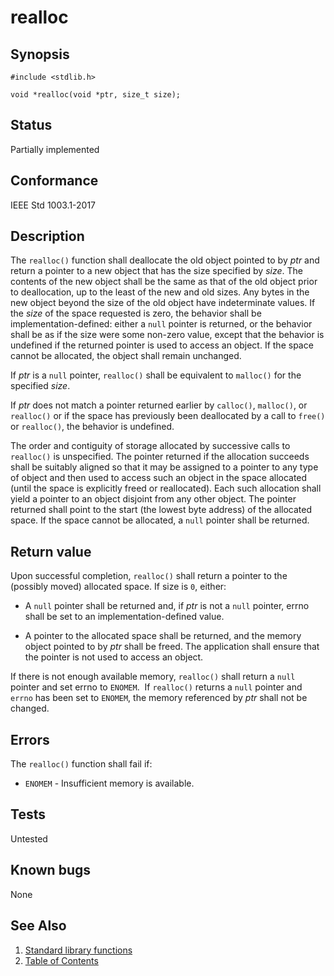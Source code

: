# realloc

## Synopsis

`#include <stdlib.h>`

`void *realloc(void *ptr, size_t size);`

## Status

Partially implemented

## Conformance

IEEE Std 1003.1-2017

## Description

The `realloc()` function shall deallocate the old object pointed to by _ptr_ and return a pointer to a new object that
has the size specified by _size_. The contents of the new object shall be the same as that of the old object prior to
deallocation, up to the least of the new and old sizes. Any bytes in the new object beyond the size of the old object
have indeterminate values. If the _size_ of the space requested is zero, the behavior shall be implementation-defined:
either a `null` pointer is returned, or the behavior shall be as if the size were some non-zero value, except that the
behavior is undefined if the returned pointer is used to access an object. If the space cannot be allocated, the object
shall remain unchanged.

If _ptr_ is a `null` pointer, `realloc()` shall be equivalent to `malloc()` for the specified _size_.

If _ptr_ does not match a pointer returned earlier by `calloc()`, `malloc()`, or `realloc()` or if the space has
previously been deallocated by a call to `free()` or `realloc()`, the behavior is undefined.

The order and contiguity of storage allocated by successive calls to `realloc()` is unspecified. The pointer returned if
the allocation succeeds shall be suitably aligned so that it may be assigned to a pointer to any type of object and then
used to access such an object in the space allocated (until the space is explicitly freed or reallocated). Each such
allocation shall yield a pointer to an object disjoint from any other object. The pointer returned shall point to the
start (the lowest byte address) of the allocated space. If the space cannot be allocated, a `null`
pointer shall be returned.

## Return value

Upon successful completion, `realloc()` shall return a pointer to the (possibly moved) allocated space. If size is `0`,
either:

* A `null` pointer shall be returned and, if _ptr_ is not a `null` pointer, errno shall be set to an
implementation-defined value.

* A pointer to the allocated space shall be returned, and the memory object pointed to by _ptr_ shall be freed.
The application shall ensure that the pointer is not used to access an object.

If there is not enough available memory, `realloc()` shall return a `null` pointer and set
errno to `ENOMEM`.  If `realloc()` returns a `null`
pointer and `errno` has been set to `ENOMEM`, the
memory referenced by _ptr_ shall not be changed.

## Errors

The `realloc()` function shall fail if:

* `ENOMEM` - Insufficient memory is available.

## Tests

Untested

## Known bugs

None

## See Also

1. [Standard library functions](../README.md)
2. [Table of Contents](../../../README.md)
